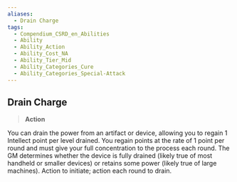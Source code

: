 ```yaml
---
aliases:
  - Drain Charge
tags:
  - Compendium_CSRD_en_Abilities
  - Ability
  - Ability_Action
  - Ability_Cost_NA
  - Ability_Tier_Mid
  - Ability_Categories_Cure
  - Ability_Categories_Special-Attack
---
```

  
    
## Drain Charge    
>**Action**  
    
You can drain the power from an artifact or device, allowing you to regain 1 Intellect point per level drained. You regain points at the rate of 1 point per round and must give your full concentration to the process each round. The GM determines whether the device is fully drained (likely true of most handheld or smaller devices) or retains some power (likely true of large machines). Action to initiate; action each round to drain.